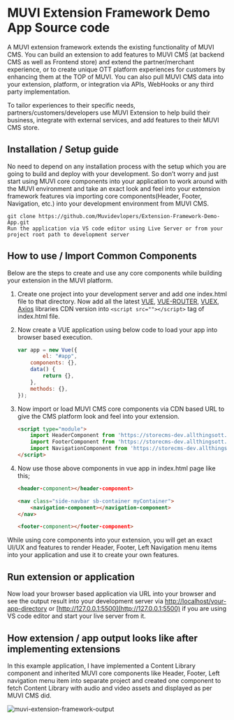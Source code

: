 # MUVI Extension Framework Demo App Source code
A MUVI extension framework extends the existing functionality of MUVI CMS. You can build an extension to add features to MUVI CMS (at backend CMS as well as Frontend store) and extend the partner/merchant experience, or to create unique OTT platform experiences for customers by enhancing them at the TOP of MUVI. You can also pull MUVI CMS data into your extension, platform, or integration via APIs, WebHooks or any third party implementation.

To tailor experiences to their specific needs, partners/customers/developers use MUVI Extension to help build their business, integrate with external services, and add features to their MUVI CMS store.

## Installation / Setup guide

No need to depend on any installation process with the setup which you are going to build and deploy with your development. So don’t worry and just start using MUVI core components into your application to work around with the MUVI environment and take an exact look and feel into your extension framework features via importing core components(Header, Footer, Navigation, etc.) into your development environment from MUVI CMS.

```
git clone https://github.com/Muvidevlopers/Extension-Framework-Demo-App.git
Run the application via VS code editor using Live Server or from your project root path to development server
```

## How to use / Import Common Components
Below are the steps to create and use any core components while building your extension in the MUVI platform.

1. Create one project into your development server and add one index.html file to that directory.
Now add all the latest [VUE](https://cdnjs.com/libraries/vue), [VUE-ROUTER](https://cdnjs.com/libraries/vue-router), [VUEX](https://cdnjs.com/libraries/vuex), [Axios](https://cdnjs.com/libraries/axios) libraries CDN version into ```<script src=""></script>``` tag of index.html file.

2. Now create a VUE application using below code to load your app into browser based execution.
	```js
	var app = new Vue({
    	  	el: "#app",
    	components: {},
		data() {
      		return {},
		},
		methods: {},
	});
	```
3. Now import or load MUVI CMS core components via CDN based URL to give the CMS platform look and feel into your extension.
	```html
	<script type="module">
		import HeaderComponent from 'https://storecms-dev.allthingsott.com/products/layouts/Header.vue.js';
		import FooterComponent from 'https://storecms-dev.allthingsott.com/products/layouts/Footer.vue.js';
		import NavigationComponent from 'https://storecms-dev.allthingsott.com/products/layouts/Leftnav.vue.js';
	</script>
	```
4. Now use those above components in vue app in index.html page like this;
	```html
	<header-component></header-component>
	```

	```html
	<nav class="side-navbar sb-container myContainer">
	    <navigation-component></navigation-component>
	</nav>
	```

	```html
	<footer-component></footer-component>
	```

While using core components into your extension, you will get an exact UI/UX and features to render Header, Footer, Left Navigation menu items into your application and use it to create your own features.

## Run extension or application
Now load your browser based application via URL into your browser and see the output result into your development server via [http://localhost/your-app-directory](http://localhost/your-app-directory) or [http://127.0.0.1:5500](http://127.0.0.1:5500) if you are using VS code editor and start your live server from it.

## How extension / app output looks like after implementing extensions
In this example application, I have implemented a Content Library component and inherited MUVI core components like Header, Footer, Left navigation menu item into separate project and created one component to fetch Content Library with audio and video assets and displayed as per MUVI CMS did.

![muvi-extension-framework-output](https://user-images.githubusercontent.com/107991132/175026624-395b9c8b-117e-4e43-acee-17503456605a.png)
